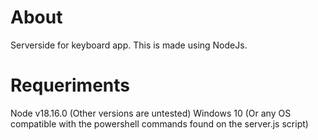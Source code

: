 # About
Serverside for keyboard app. This is made using NodeJs.

# Requeriments
Node v18.16.0 (Other versions are untested)
Windows 10 (Or any OS compatible with the powershell commands found on the server.js script)